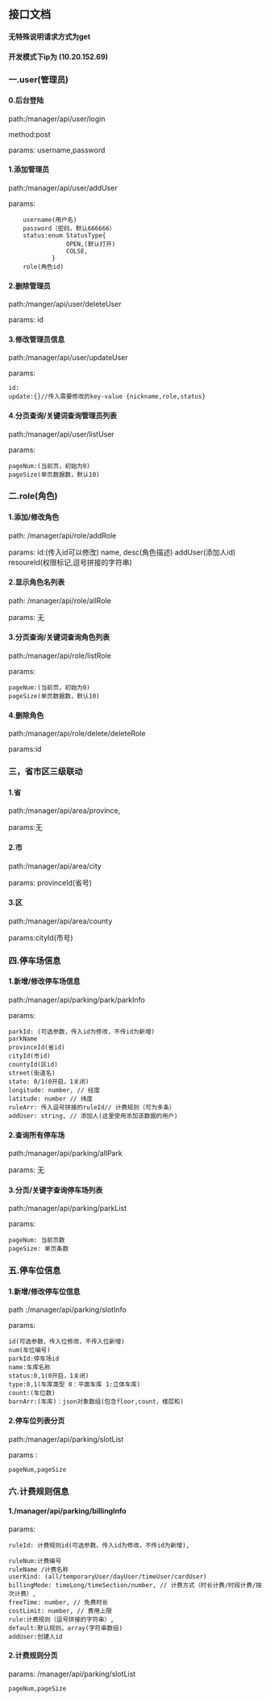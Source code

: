## 接口文档

#### 无特殊说明请求方式为get
#### 开发模式下ip为 (10.20.152.69)

### 一.user(管理员)


#### 0.后台登陆

path:/manager/api/user/login

method:post

params: username,password


#### 1.添加管理员
path:/manager/api/user/addUser 

params: 

        username(用户名) 
        password（密码，默认666666）
        status:enum StatusType{
                    OPEN,(默认打开) 
                    COLSE,
                }
        role(角色id)
#### 2.删除管理员
path:/manger/api/user/deleteUser 

params: id

#### 3.修改管理员信息

path:/manager/api/user/updateUser

params:

    id:
    update:{}//传入需要修改的key-value {nickname,role,status}
#### 4.分页查询/关键词查询管理员列表

path:/manager/api/user/listUser

params:

    pageNum:(当前页，初始为0)
    pageSize(单页数据数，默认10)

### 二.role(角色)

#### 1.添加/修改角色

path: /manager/api/role/addRole


params:
    id:(传入id可以修改)
    name,
    desc(角色描述)
    addUser(添加人id)
    resoureId(权限标记,逗号拼接的字符串)

#### 2.显示角色名列表

path: /manager/api/role/allRole

params: 无

#### 3.分页查询/关键词查询角色列表

path:/manager/api/role/listRole

params:

    pageNum:(当前页，初始为0)
    pageSize(单页数据数，默认10)    

#### 4.删除角色

path:/manager/api/role/delete/deleteRole

params:id

### 三，省市区三级联动

#### 1.省

path:/manager/api/area/province,

params:无

#### 2.市

path:/manager/api/area/city

params: provinceId(省号)


#### 3.区

path:/manager/api/area/county

params:cityId(市号)

### 四.停车场信息

#### 1.新增/修改停车场信息

path:/manager/api/parking/park/parkInfo

params: 

    parkId: (可选参数，传入id为修改，不传id为新增)
    parkName
    provinceId(省id)
    cityId(市id)
    countyId(区id)
    street(街道名)
    state: 0/1(0开启，1关闭)
    longitude: number, // 经度
    latitude: number // 纬度
    ruleArr: 传入逗号拼接的ruleId// 计费规则（可为多条）
    addUser: string, // 添加人(这里使用添加该数据的用户)
#### 2.查询所有停车场

path:/manager/api/parking/allPark

params: 无
    
#### 3.分页/关键字查询停车场列表

path:/manager/api/parking/parkList

params:

    pageNum: 当前页数
    pageSize: 单页条数
    

### 五.停车位信息

#### 1.新增/修改停车位信息

path :/manager/api/parking/slotInfo

params: 

    id(可选参数，传入位修改，不传入位新增)
    num(车位编号)
    parkId:停车场id
    name:车库名称
    status:0,1(0开启，1关闭)
    type:0,1(车库类型 0：平面车库 1:立体车库)
    count:(车位数)
    barnArr:(车库)：json对象数组(包含floor,count，楼层和)

#### 2.停车位列表分页

path:/manager/api/parking/slotList

params :

    pageNum,pageSize




### 六.计费规则信息

#### 1./manager/api/parking/billingInfo

params:

    ruleId: 计费规则id(可选参数，传入id为修改，不传id为新增),

    ruleNum:计费编号
    ruleName /计费名称
    userKind: (all/temporaryUser/dayUser/timeUser/cardUser)
    billingMode: timeLong/timeSection/number, // 计费方式（时长计费/时段计费/按次计费）,
    freeTime: number, // 免费时长
    costLimit: number, // 费用上限
    rule:计费规则（逗号拼接的字符串）,
    default:默认规则，array(字符串数组)
    addUser:创建人id

#### 2.计费规则分页

params: /manager/api/parking/slotList

    pageNum,pageSize

